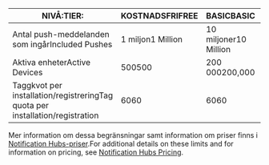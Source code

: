 
| <span data-ttu-id="292f0-101">NIVÅ:</span><span class="sxs-lookup"><span data-stu-id="292f0-101">TIER:</span></span> | <span data-ttu-id="292f0-102">KOSTNADSFRI</span><span class="sxs-lookup"><span data-stu-id="292f0-102">FREE</span></span> | <span data-ttu-id="292f0-103">BASIC</span><span class="sxs-lookup"><span data-stu-id="292f0-103">BASIC</span></span> | <span data-ttu-id="292f0-104">STANDARD</span><span class="sxs-lookup"><span data-stu-id="292f0-104">STANDARD</span></span> |
| --- | --- | --- | --- |
| <span data-ttu-id="292f0-105">Antal push-meddelanden som ingår</span><span class="sxs-lookup"><span data-stu-id="292f0-105">Included Pushes</span></span> |<span data-ttu-id="292f0-106">1 miljon</span><span class="sxs-lookup"><span data-stu-id="292f0-106">1 Million</span></span> |<span data-ttu-id="292f0-107">10 miljoner</span><span class="sxs-lookup"><span data-stu-id="292f0-107">10 Million</span></span> |<span data-ttu-id="292f0-108">10 miljoner</span><span class="sxs-lookup"><span data-stu-id="292f0-108">10 Million</span></span> |
| <span data-ttu-id="292f0-109">Aktiva enheter</span><span class="sxs-lookup"><span data-stu-id="292f0-109">Active Devices</span></span> |<span data-ttu-id="292f0-110">500</span><span class="sxs-lookup"><span data-stu-id="292f0-110">500</span></span> |<span data-ttu-id="292f0-111">200 000</span><span class="sxs-lookup"><span data-stu-id="292f0-111">200,000</span></span> | <span data-ttu-id="292f0-112">10 miljoner</span><span class="sxs-lookup"><span data-stu-id="292f0-112">10 million</span></span> |
| <span data-ttu-id="292f0-113">Taggkvot per installation/registrering</span><span class="sxs-lookup"><span data-stu-id="292f0-113">Tag quota per installation/registration</span></span> |<span data-ttu-id="292f0-114">60</span><span class="sxs-lookup"><span data-stu-id="292f0-114">60</span></span> |<span data-ttu-id="292f0-115">60</span><span class="sxs-lookup"><span data-stu-id="292f0-115">60</span></span> |<span data-ttu-id="292f0-116">60</span><span class="sxs-lookup"><span data-stu-id="292f0-116">60</span></span> |

<span data-ttu-id="292f0-117">Mer information om dessa begränsningar samt information om priser finns i [Notification Hubs-priser](https://azure.microsoft.com/pricing/details/notification-hubs/).</span><span class="sxs-lookup"><span data-stu-id="292f0-117">For additional details on these limits and for information on pricing, see [Notification Hubs Pricing](https://azure.microsoft.com/pricing/details/notification-hubs/).</span></span> 

